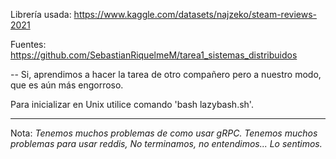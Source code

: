 
Librería usada:
https://www.kaggle.com/datasets/najzeko/steam-reviews-2021

Fuentes:
https://github.com/SebastianRiquelmeM/tarea1_sistemas_distribuidos

-- Si, aprendimos a hacer la tarea de otro compañero pero a nuestro modo, que es aún más engorroso.

Para inicializar en Unix utilice comando 'bash lazybash.sh'.

---
Nota:
*Tenemos muchos problemas de como usar gRPC.
 Tenemos muchos problemas para usar reddis,
 No terminamos, no entendimos...
 Lo sentimos.*
